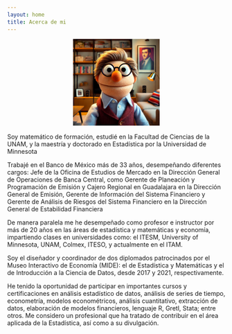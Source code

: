```yaml
---
layout: home
title: Acerca de mi
---
```

<div id ="home">
<center><img src="images/me.webp" width ="200"/></center>

<p>Soy matemático de formación, estudié en la Facultad de Ciencias de la UNAM, y la maestría y doctorado en Estadística por la Universidad de Minnesota</p>

<p>Trabajé en el Banco de México más de 33 años, desempeñando  diferentes cargos: Jefe de la Oficina de Estudios de Mercado en la Dirección General de Operaciones de Banca Central, como Gerente de Planeación y Programación de Emisión y Cajero Regional en Guadalajara en la Dirección General de Emisión, Gerente de Información del Sistema Financiero y Gerente de Análisis de Riesgos del Sistema Financiero en la Dirección General de Estabilidad Financiera</p>

<p>De manera paralela me he desempeñado como profesor e instructor por más de 20 años en las áreas de estadística y matemáticas y economía, impartiendo clases en universidades  como: el ITESM, University of Minnesota, UNAM, Colmex, ITESO, y actualmente en el ITAM.</p>

<p>Soy el diseñador y coordinador de dos diplomados patrocinados por el Museo Interactivo de Economía (MIDE): el de Estadística y Matemáticas y el de Introducción a la Ciencia de Datos, desde 2017 y 2021, respectivamente.</p>

<p>He tenido la oportunidad de participar en importantes cursos y certificaciones en análisis estadístico de datos, análisis de series de tiempo, econometría, modelos econométricos, análisis cuantitativo, extracción de datos, elaboración de modelos financieros, lenguaje R, Gretl, Stata; entre otros. Me considero un profesional que ha tratado de contribuir en el área aplicada de la Estadística, así como a su divulgación. </p>
</div>
